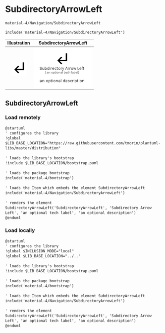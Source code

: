 # SubdirectoryArrowLeft


```text
material-4/Navigation/SubdirectoryArrowLeft
```

```text
include('material-4/Navigation/SubdirectoryArrowLeft')
```



| Illustration | SubdirectoryArrowLeft |
| :---: | :---: |
| ![illustration for Illustration](../../material-4/Navigation/SubdirectoryArrowLeft.png) | ![illustration for SubdirectoryArrowLeft](../../material-4/Navigation/SubdirectoryArrowLeft.Local.png) |




## SubdirectoryArrowLeft

### Load remotely
```plantuml
@startuml
' configures the library
!global $LIB_BASE_LOCATION="https://raw.githubusercontent.com/tmorin/plantuml-libs/master/distribution"

' loads the library's bootstrap
!include $LIB_BASE_LOCATION/bootstrap.puml

' loads the package bootstrap
include('material-4/bootstrap')

' loads the Item which embeds the element SubdirectoryArrowLeft
include('material-4/Navigation/SubdirectoryArrowLeft')

' renders the element
SubdirectoryArrowLeft('SubdirectoryArrowLeft', 'Subdirectory Arrow Left', 'an optional tech label', 'an optional description')
@enduml
```

### Load locally
```plantuml
@startuml
' configures the library
!global $INCLUSION_MODE="local"
!global $LIB_BASE_LOCATION="../.."

' loads the library's bootstrap
!include $LIB_BASE_LOCATION/bootstrap.puml

' loads the package bootstrap
include('material-4/bootstrap')

' loads the Item which embeds the element SubdirectoryArrowLeft
include('material-4/Navigation/SubdirectoryArrowLeft')

' renders the element
SubdirectoryArrowLeft('SubdirectoryArrowLeft', 'Subdirectory Arrow Left', 'an optional tech label', 'an optional description')
@enduml
```

